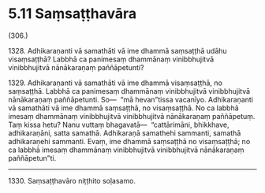 # 5.11 Saṃsaṭṭhavāra

(306.)

1328\. Adhikaraṇanti vā samathāti vā ime dhammā saṃsaṭṭhā udāhu visaṃsaṭṭhā? Labbhā ca panimesaṃ dhammānaṃ vinibbhujitvā vinibbhujitvā nānākaraṇaṃ paññāpetunti?

1329\. Adhikaraṇanti vā samathāti vā ime dhammā visaṃsaṭṭhā, no saṃsaṭṭhā. Labbhā ca panimesaṃ dhammānaṃ vinibbhujitvā vinibbhujitvā nānākaraṇaṃ paññāpetunti. So—  “mā hevan”tissa vacanīyo. Adhikaraṇanti vā samathāti vā ime dhammā saṃsaṭṭhā, no visaṃsaṭṭhā. No ca labbhā imesaṃ dhammānaṃ vinibbhujitvā vinibbhujitvā nānākaraṇaṃ paññāpetuṃ. Taṃ kissa hetu? Nanu vuttaṃ bhagavatā—  “cattārimāni, bhikkhave, adhikaraṇāni, satta samathā. Adhikaraṇā samathehi sammanti, samathā adhikaraṇehi sammanti. Evaṃ, ime dhammā saṃsaṭṭhā no visaṃsaṭṭhā; no ca labbhā imesaṃ dhammānaṃ vinibbhujitvā vinibbhujitvā nānākaraṇaṃ paññāpetun”ti.

---

1330\. Saṃsaṭṭhavāro niṭṭhito soḷasamo.
